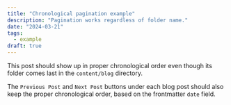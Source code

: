 ```yaml
---
title: "Chronological pagination example"
description: "Pagination works regardless of folder name."
date: "2024-03-21"
tags:
  - example
draft: true
---
```


This post should show up in proper chronological order even though its folder comes last in the `content/blog` directory.

The `Previous Post` and `Next Post` buttons under each blog post should also keep the proper chronological order, based on the frontmatter `date` field.
